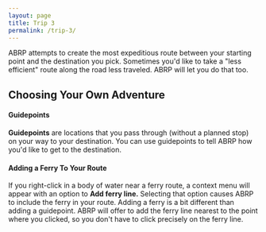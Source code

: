 ```yaml
---
layout: page
title: Trip 3
permalink: /trip-3/
---
```

ABRP attempts to create the most expeditious route between your starting point and the destination you pick. Sometimes you'd like to take a "less efficient" route along the road less traveled. ABRP will let you do that too.

## Choosing Your Own Adventure

#### Guidepoints

**Guidepoints** are locations that you pass through (without a planned stop) on your way to your destination. You can use guidepoints to tell ABRP how you'd like to get to the destination.

#### Adding a Ferry To Your Route

If you right-click in a body of water near a ferry route, a context menu will appear with an option to **Add ferry line.** Selecting that option causes ABRP to include the ferry in your route. Adding a ferry is a bit different than adding a guidepoint. ABRP will offer to add the  ferry line nearest to the point where you clicked, so you don't have to click precisely on the ferry line.

